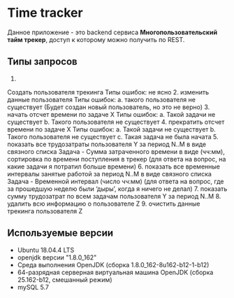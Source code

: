 # Time tracker

Данное приложение - это backend сервиса **Многопользовательский тайм трекер**, доступ к которому можно получить по REST.

## Типы запросов

1.  
Создать пользователя трекинга
Типы ошибок: не ясно
    2. изменить данные пользователя
Типы ошибок: 
        a. такого пользователя не существует (Будет создан новый пользователь, но это не верно)
    3. начать отсчет времени по задаче Х
Типы ошибок: 
        a. Такой задачи не существует
        b. Такого пользователя не существует
    4. прекратить отсчет времени по задаче Х
Типы ошибок: 
        a. Такой задачи не существует
        b. Такого пользователя не существует
        c. Такая задача не была начата
    5. показать все трудозатраты пользователя Y за период N..M в виде связного списка Задача - Сумма затраченного времени в виде (чч:мм), сортировка по времени поступления в трекер (для ответа на вопрос, на какие задачи я потратил больше времени)
    6. показать все временные интервалы занятые работой за период N..M в виде связного списка Задача - Временной интервал (число чч:мм) (для ответа на вопрос, где за прошедшую неделю были ‘дыры’, когда я ничего не делал)
    7. показать сумму трудозатрат по всем задачам пользователя Y за период N..M
    8. удалить всю информацию о пользователе Z
    9. очистить данные трекинга пользователя Z

## Используемые версии

* Ubuntu 18.04.4 LTS
* openjdk версии "1.8.0_162"
* Среда выполнения OpenJDK (сборка 1.8.0_162-8u162-b12-1-b12)
* 64-разрядная серверная виртуальная машина OpenJDK (сборка 25.162-b12, смешанный режим)
* mySQL 5.7

